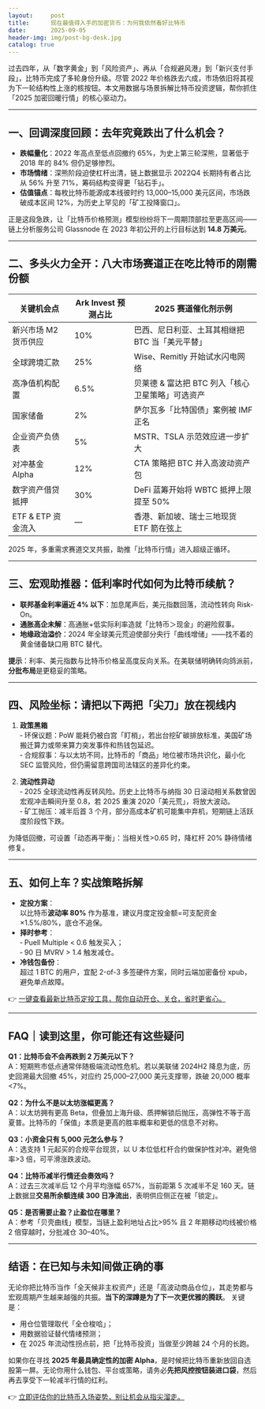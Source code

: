 ```yaml
---
layout:     post
title:      现在最值得入手的加密货币：为何我依然看好比特币
date:       2025-09-05
header-img: img/post-bg-desk.jpg
catalog: true
---
```


过去四年，从「数字黄金」到「风险资产」、再从「合规避风港」到「新兴支付手段」，比特币完成了多轮身份升级。尽管 2022 年价格跌去六成，市场依旧将其视为下一轮结构性上涨的核按钮。本文用数据与场景拆解比特币投资逻辑，帮你抓住「2025 加密回暖行情」的核心驱动力。

---

## 一、回调深度回顾：去年究竟跌出了什么机会？

- **跌幅量化**：2022 年高点至低点回撤约 65%，为史上第三轮深熊，显著低于 2018 年的 84% 但仍足够惨烈。
- **市场情绪**：深熊阶段迫使杠杆出清，链上数据显示 2022Q4 长期持有者占比从 56% 升至 71%，筹码结构变得更「钻石手」。
- **估值锚点**：每枚比特币能源成本线彼时约 13,000–15,000 美元区间，市场跌破成本区间 12%，为历史上罕见的「矿工投降窗口」。

正是这段急跌，让「比特币价格预测」模型纷纷将下一周期顶部拉至更高区间——链上分析服务公司 Glassnode 在 2023 年初公开的上行目标达到 **14.8 万美元**。

---

## 二、多头火力全开：八大市场赛道正在吃比特币的刚需份额

| 关键机会点 | Ark Invest 预测占比 | 2025 赛道催化剂示例 |
|---|---|---|
| 新兴市场 M2 货币供应 | 10% | 巴西、尼日利亚、土耳其相继把 BTC 当「美元平替」 |
| 全球跨境汇款 | 25% | Wise、Remitly 开始试水闪电网络 |
| 高净值机构配置 | 6.5% | 贝莱德 & 富达把 BTC 列入「核心卫星策略」可选资产 |
| 国家储备 | 2% | 萨尔瓦多「比特国债」案例被 IMF 正名 |
| 企业资产负债表 | 5% | MSTR、TSLA 示范效应进一步扩大 |
| 对冲基金 Alpha | 12% | CTA 策略把 BTC 并入高波动资产包 |
| 数字资产借贷抵押 | 30% | DeFi 蓝筹开始将 WBTC 抵押上限提至 50% |
| ETF & ETP 资金流入 | — | 香港、新加坡、瑞士三地现货 ETF 箭在弦上 |

2025 年，多重需求赛道交叉共振，助推「比特币行情」进入超级正循环。

---

## 三、宏观助推器：低利率时代如何为比特币续航？

- **联邦基金利率逼近 4% 以下**：加息尾声后，美元指数回落，流动性转向 Risk-On。
- **通胀高企未解**：高通胀+低实际利率造就「比特币＞现金」的避险叙事。
- **地缘政治溢价**：2024 年全球美元荒迫使部分央行「曲线增储」——找不着的黄金储备缺口用 BTC 替代。

**提示**：利率、美元指数与比特币价格呈高度反向关系。在美联储明确转向鸽派前，**分批布局**是更稳妥的策略。

---

## 四、风险坐标：请把以下两把「尖刀」放在视线内

1. **政策黑箱**  
   ‑ 环保议题：PoW 能耗仍被白宫「盯梢」，若出台挖矿碳排放标准，美国矿场搬迁算力或带来算力突发事件和热钱包延迟。  
   ‑ 合规叙事：与以太坊不同，比特币的「商品」地位被市场共识化，最小化 SEC 监管风险，但仍需留意跨国司法辖区的差异化约束。

2. **流动性异动**  
   ‑ 2025 全球流动性再反转风险。历史上比特币与纳指 30 日滚动相关系数曾因宏观冲击瞬间升至 0.8，若 2025 重演 2020「美元荒」，将放大波动。  
   ‑ 矿工抛压：减半后首 3 个月，部分高成本矿机可能集中弃机，短期链上活跃度阶段性下跌。

为降低回撤，可设置「动态再平衡」：当相关性>0.65 时，降杠杆 20% 静待情绪修复。

---

## 五、如何上车？实战策略拆解

- **定投方案**：  
  以比特币**波动率 80%** 作为基准，建议月度定投金额=可支配资金×1.5%/80%，底仓不追保。
- **择时参考**：  
  ‑ Puell Multiple < 0.6 触发买入；  
  ‑ 90 日 MVRV > 1.4 触发减仓。
- **冷钱包备份**：  
  超过 1 BTC 的用户，宜配 2-of-3 多签硬件方案，同时云端加密备份 xpub，避免单点故障。

👉 [一键查看最新比特币定投工具，帮你自动开仓、关仓，省时更省心。](https://okxdog.com/)

---

## FAQ｜读到这里，你可能还有这些疑问

**Q1：比特币会不会再跌到 2 万美元以下？**  
A：短期熊市低点通常伴随极端流动性危机。若以美联储 2024H2 降息为底，历史回溯最大回撤 45%，对应约 25,000–27,000 美元支撑带，跌破 20,000 概率 <7%。

**Q2：为什么不是以太坊涨幅更高？**  
A：以太坊拥有更高 Beta，但叠加上海升级、质押解锁后抛压，高弹性不等于高夏普。比特币的「保值」本质是更高的胜率概率和更低的信息不对称。

**Q3：小资金只有 5,000 元怎么参与？**  
A：选支持 1 元起买的合规平台现货，以 U 本位低杠杆合约做保护性对冲。避免倍率>3 倍，可平滑涨跌波动。

**Q4：比特币减半行情还会奏效吗？**  
A：过去三次减半后 12 个月平均涨幅 657%，当前距第 5 次减半不足 160 天。链上数据显**交易所余额连续 300 日净流出**，表明供应侧正在被「锁定」。

**Q5：是否需要止盈？止盈位在哪里？**  
A：参考「贝壳曲线」模型，当链上盈利地址占比>95% 且 2 年期移动均线被价格 2 倍穿越时，分批减仓 30–40%。

---

## 结语：在已知与未知间做正确的事

无论你把比特币当作「全天候非主权资产」还是「高波动商品仓位」，其走势都与宏观周期产生越来越强的共振。**当下的深蹲是为了下一次更优雅的腾跃**。 关键是：  
- 用仓位管理取代「全仓梭哈」；  
- 用数据验证替代情绪预测；  
- 在 2025 年流动性拐点前，把「比特币投资」当做至少跨越 24 个月的长跑。

如果你在寻找 **2025 年最具确定性的加密 Alpha**，是时候把比特币重新放回自选股第一屏。无论你用什么钱包、平台或策略，请务必**先把风控按钮装进口袋**，然后再去享受下一轮减半行情的红利。

👉 [立即评估你的比特币入场姿势，别让机会从指尖溜走。](https://okxdog.com/)
